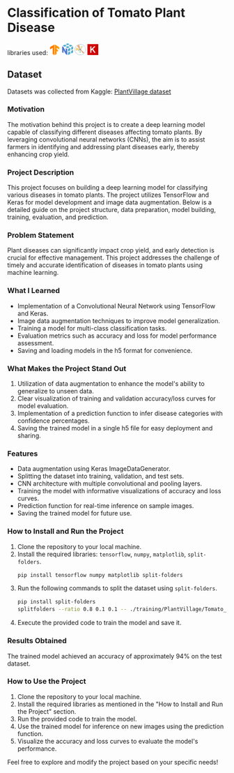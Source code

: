 # Classification of Tomato Plant Disease
libraries used: 
<img src="./images/google-tensorflow-icon.svg" alt="TensorFlow Logo" width="25">  <img src="./images/numpy-1.svg" alt="NumPy Logo" width="25">  <img src="./images/matplotlib-1.svg" alt="Matplotlib Logo" width="25">  <img src="./images/Keras.svg" alt="Keras Logo" width="25">
## Dataset

Datasets was collected from Kaggle: [PlantVillage dataset](https://www.kaggle.com/datasets/arjuntejaswi/plant-village)

### Motivation
The motivation behind this project is to create a deep learning model capable of classifying different diseases affecting tomato plants. By leveraging convolutional neural networks (CNNs), the aim is to assist farmers in identifying and addressing plant diseases early, thereby enhancing crop yield.

### Project Description
This project focuses on building a deep learning model for classifying various diseases in tomato plants. The project utilizes TensorFlow and Keras for model development and image data augmentation. Below is a detailed guide on the project structure, data preparation, model building, training, evaluation, and prediction.

### Problem Statement
Plant diseases can significantly impact crop yield, and early detection is crucial for effective management. This project addresses the challenge of timely and accurate identification of diseases in tomato plants using machine learning.

### What I Learned
- Implementation of a Convolutional Neural Network using TensorFlow and Keras.
- Image data augmentation techniques to improve model generalization.
- Training a model for multi-class classification tasks.
- Evaluation metrics such as accuracy and loss for model performance assessment.
- Saving and loading models in the h5 format for convenience.

### What Makes the Project Stand Out
1. Utilization of data augmentation to enhance the model's ability to generalize to unseen data.
2. Clear visualization of training and validation accuracy/loss curves for model evaluation.
3. Implementation of a prediction function to infer disease categories with confidence percentages.
4. Saving the trained model in a single h5 file for easy deployment and sharing.

### Features
- Data augmentation using Keras ImageDataGenerator.
- Splitting the dataset into training, validation, and test sets.
- CNN architecture with multiple convolutional and pooling layers.
- Training the model with informative visualizations of accuracy and loss curves.
- Prediction function for real-time inference on sample images.
- Saving the trained model for future use.

### How to Install and Run the Project
1. Clone the repository to your local machine.
2. Install the required libraries: `tensorflow`, `numpy`, `matplotlib`, `split-folders`.
    ```bash
    pip install tensorflow numpy matplotlib split-folders
    ```
3. Run the following commands to split the dataset using `split-folders`.
    ```bash
    pip install split-folders
    splitfolders --ratio 0.8 0.1 0.1 -- ./training/PlantVillage/Tomato_disease_categories
    ```
4. Execute the provided code to train the model and save it.

### Results Obtained
The trained model achieved an accuracy of approximately 94% on the test dataset.

### How to Use the Project
1. Clone the repository to your local machine.
2. Install the required libraries as mentioned in the "How to Install and Run the Project" section.
3. Run the provided code to train the model.
4. Use the trained model for inference on new images using the prediction function.
5. Visualize the accuracy and loss curves to evaluate the model's performance.

Feel free to explore and modify the project based on your specific needs!
